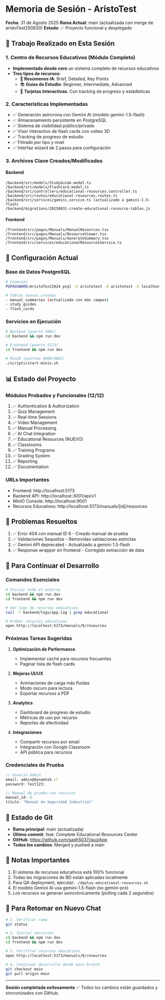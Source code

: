 # Memoria de Sesión - AristoTest
**Fecha**: 31 de Agosto 2025
**Rama Actual**: main (actualizada con merge de aristoTest250830)
**Estado**: ✅ Proyecto funcional y desplegado

## 🎯 Trabajo Realizado en Esta Sesión

### 1. Centro de Recursos Educativos (Módulo Completo)
- **Implementado desde cero** un sistema completo de recursos educativos
- **Tres tipos de recursos**:
  - 📝 **Resúmenes IA**: Brief, Detailed, Key Points
  - 📚 **Guías de Estudio**: Beginner, Intermediate, Advanced  
  - 🎯 **Tarjetas Interactivas**: Con tracking de progreso y estadísticas

### 2. Características Implementadas
- ✅ Generación asíncrona con Gemini AI (modelo gemini-1.5-flash)
- ✅ Almacenamiento persistente en PostgreSQL
- ✅ Sistema de visibilidad público/privado
- ✅ Visor interactivo de flash cards con volteo 3D
- ✅ Tracking de progreso de estudio
- ✅ Filtrado por tipo y nivel
- ✅ Interfaz wizard de 2 pasos para configuración

### 3. Archivos Clave Creados/Modificados

#### Backend
```
/backend/src/models/StudyGuide.model.ts
/backend/src/models/FlashCard.model.ts
/backend/src/controllers/educational-resources.controller.ts
/backend/src/routes/educational-resources.routes.ts
/backend/src/services/gemini.service.ts (actualizado a gemini-1.5-flash)
/backend/migrations/20250831-create-educational-resource-tables.js
```

#### Frontend
```
/frontend/src/pages/Manuals/ManualResources.tsx
/frontend/src/pages/Manuals/ResourceViewer.tsx
/frontend/src/pages/Manuals/GenerateSummary.tsx
/frontend/src/services/educationalResourcesService.ts
```

## 🔧 Configuración Actual

### Base de Datos PostgreSQL
```bash
# Conexión
PGPASSWORD=AristoTest2024 psql -U aristotest -d aristotest -h localhost

# Tablas nuevas creadas
- manual_summaries (actualizada con más campos)
- study_guides
- flash_cards
```

### Servicios en Ejecución
```bash
# Backend (puerto 3001)
cd backend && npm run dev

# Frontend (puerto 5173)  
cd frontend && npm run dev

# MinIO (puertos 9000/9001)
./scripts/start-minio.sh
```

## 📊 Estado del Proyecto

### Módulos Probados y Funcionales (12/12)
1. ✅ Authentication & Authorization
2. ✅ Quiz Management
3. ✅ Real-time Sessions
4. ✅ Video Management
5. ✅ Manual Processing
6. ✅ AI Chat Integration
7. ✅ Educational Resources (NUEVO)
8. ✅ Classrooms
9. ✅ Training Programs
10. ✅ Grading System
11. ✅ Reporting
12. ✅ Documentation

### URLs Importantes
- Frontend: http://localhost:5173
- Backend API: http://localhost:3001/api/v1
- MinIO Console: http://localhost:9001
- Recursos Educativos: http://localhost:5173/manuals/[id]/resources

## 🐛 Problemas Resueltos
1. ✅ Error 404 con manual ID 6 - Creado manual de prueba
2. ✅ Validaciones Sequelize - Removidas validaciones estrictas
3. ✅ Gemini API deprecated - Actualizado a gemini-1.5-flash
4. ✅ Response wrapper en frontend - Corregido extracción de data

## 📝 Para Continuar el Desarrollo

### Comandos Esenciales
```bash
# Iniciar todo el entorno
cd backend && npm run dev
cd frontend && npm run dev

# Ver logs de recursos educativos
tail -f backend/logs/app.log | grep educational

# Probar recursos educativos
open http://localhost:5173/manuals/6/resources
```

### Próximas Tareas Sugeridas
1. **Optimización de Performance**
   - Implementar caché para recursos frecuentes
   - Paginar lista de flash cards
   
2. **Mejoras UI/UX**
   - Animaciones de carga más fluidas
   - Modo oscuro para lectura
   - Exportar recursos a PDF
   
3. **Analytics**
   - Dashboard de progreso de estudio
   - Métricas de uso por recurso
   - Reportes de efectividad

4. **Integraciones**
   - Compartir recursos por email
   - Integración con Google Classroom
   - API pública para recursos

### Credenciales de Prueba
```javascript
// Usuario Admin
email: admin@dynamtek.cl
password: Test123!

// Manual de prueba con recursos
manual_id: 6
título: "Manual de Seguridad Industrial"
```

## 🚀 Estado de Git
- **Rama principal**: main (actualizada)
- **Último commit**: feat: Complete Educational Resources Center
- **GitHub**: https://github.com/saqh5037/quizApp
- **Todos los cambios**: Merged y pushed a main

## 📌 Notas Importantes
1. El sistema de recursos educativos está 100% funcional
2. Todas las migraciones de BD están aplicadas localmente
3. Para QA deployment, ejecutar: `./deploy-educational-resources.sh`
4. El modelo Gemini AI usa gemini-1.5-flash (no gemini-pro)
5. Los recursos se generan asincrónicamente (polling cada 2 segundos)

## 🔄 Para Retomar en Nuevo Chat
```bash
# 1. Verificar rama
git status

# 2. Iniciar servicios
cd backend && npm run dev
cd frontend && npm run dev

# 3. Verificar recursos educativos
open http://localhost:5173/manuals/6/resources

# 4. Continuar desarrollo desde main branch
git checkout main
git pull origin main
```

---
**Sesión completada exitosamente** ✅
Todos los cambios están guardados y sincronizados con GitHub.